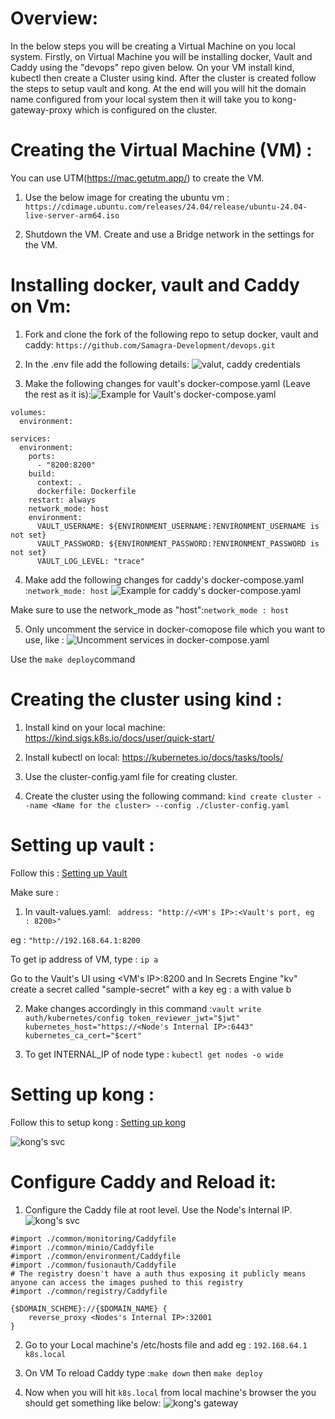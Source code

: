 # Overview:
In the below steps you will be creating a Virtual Machine on you local system. Firstly, on Virtual Machine you will be installing docker, Vault and Caddy using the "devops" repo given below. On your  VM install kind, kubectl  then create a Cluster using kind. After the cluster is created follow the steps to setup vault and kong.
At the end will you will hit the domain name configured from your local system then it will take you to kong-gateway-proxy which is configured on the cluster. 

# Creating the Virtual Machine (VM) :
You can use UTM(https://mac.getutm.app/) to create the VM.

1. Use the below image for creating the ubuntu vm :
```https://cdimage.ubuntu.com/releases/24.04/release/ubuntu-24.04-live-server-arm64.iso```

2. Shutdown the VM. Create and use a Bridge network in the settings for the VM.


# Installing docker, vault and Caddy on Vm:
1. Fork and clone the fork of the following repo to setup docker, vault and caddy: ```https://github.com/Samagra-Development/devops.git```


2. In the .env file add the following details:
![valut, caddy credentials](./ss/initial.png)


3. Make the following changes for vault's docker-compose.yaml (Leave the rest as it is):![Example for Vault's docker-compose.yaml](./ss/vault.png)
``` 
volumes:
  environment:

services:
  environment:
    ports:
      - "8200:8200"
    build:
      context: .
      dockerfile: Dockerfile
    restart: always
    network_mode: host
    environment:
      VAULT_USERNAME: ${ENVIRONMENT_USERNAME:?ENVIRONMENT_USERNAME is not set}
      VAULT_PASSWORD: ${ENVIRONMENT_PASSWORD:?ENVIRONMENT_PASSWORD is not set}
      VAULT_LOG_LEVEL: "trace"
``` 

4. Make add the following changes for caddy's docker-compose.yaml :```network_mode: host``` ![Example for caddy's docker-compose.yaml](./ss/caddy.png)

Make sure to use the network_mode as "host":```network_mode : host```

5. Only uncomment the service in docker-comopose file which you want to use, like :
![Uncomment services in docker-compose.yaml](./ss/uncomment.png)

Use the ```make deploy```command

# Creating the cluster using kind :

1. Install kind on your local machine: https://kind.sigs.k8s.io/docs/user/quick-start/ 

2. Install kubectl on local: https://kubernetes.io/docs/tasks/tools/

3. Use the cluster-config.yaml file for creating cluster.

2. Create the cluster using the following command: ```kind create cluster --name <Name for the cluster> --config ./cluster-config.yaml```


# Setting up vault :

Follow this : [Setting up Vault](../../cluster/components/vault/README.md)

Make sure :
1. In vault-values.yaml: ```
address: "http://<VM's IP>:<Vault's port, eg 
: 8200>"```

eg : ```"http://192.168.64.1:8200```

To get ip address of VM, type : ```ip a```

Go to the Vault's UI using <VM's IP>:8200 and In Secrets Engine "kv" create a secret called "sample-secret" with a key eg : a with value b

2. Make changes accordingly in this command :```vault write auth/kubernetes/config token_reviewer_jwt="$jwt" kubernetes_host="https://<Node's Internal IP>:6443" kubernetes_ca_cert="$cert" ```

3. To get INTERNAL_IP of node type : ```kubectl get nodes -o wide```

# Setting up kong :

Follow this to setup kong : [Setting up kong](../../cluster/components/kong/README.md)


![kong's svc](./ss/kong-svc.png)


# Configure Caddy and Reload it: 

1. Configure the Caddy file at root level. Use the Node's Internal IP. 
![kong's svc](./ss/caddy-config.png)

```
#import ./common/monitoring/Caddyfile
#import ./common/minio/Caddyfile
#import ./common/environment/Caddyfile
#import ./common/fusionauth/Caddyfile
# The registry doesn't have a auth thus exposing it publicly means anyone can access the images pushed to this registry
#import ./common/registry/Caddyfile

{$DOMAIN_SCHEME}://{$DOMAIN_NAME} {
    reverse_proxy <Nodes's Internal IP>:32001
}
```

2. Go to your Local machine's /etc/hosts file and add eg : ```192.168.64.1 k8s.local``` 

3. On VM To reload Caddy type :```make down``` then ```make deploy```

4. Now when you will hit ```k8s.local``` from local machine's browser the you should get something like below: ![kong's gateway](./ss/kong-gateway.png)